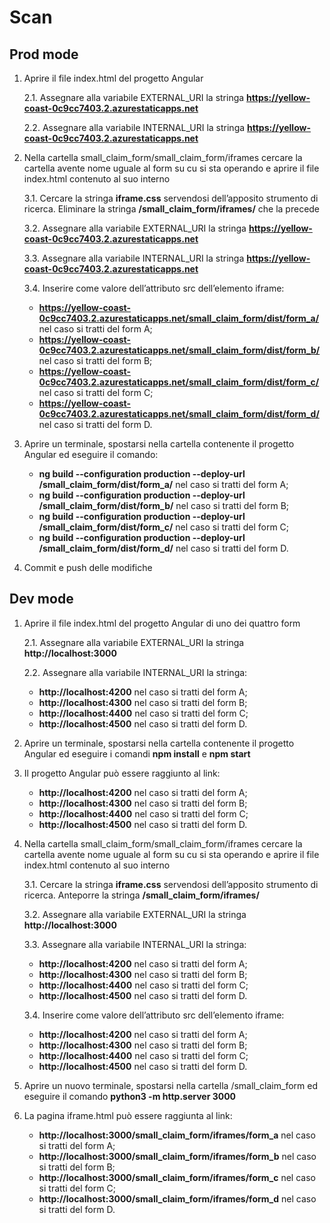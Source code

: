 # Scan

## Prod mode

1. Aprire il file index.html del progetto Angular

   2.1. Assegnare alla variabile EXTERNAL_URI la stringa **https://yellow-coast-0c9cc7403.2.azurestaticapps.net**

   2.2. Assegnare alla variabile INTERNAL_URI la stringa **https://yellow-coast-0c9cc7403.2.azurestaticapps.net**

2. Nella cartella small_claim_form/small_claim_form/iframes cercare la cartella avente nome uguale al form su cu si sta operando e aprire il file index.html contenuto al suo interno

   3.1. Cercare la stringa **iframe.css** servendosi dell’apposito strumento di ricerca. Eliminare la stringa **/small_claim_form/iframes/** che la precede

   3.2. Assegnare alla variabile EXTERNAL_URI la stringa **https://yellow-coast-0c9cc7403.2.azurestaticapps.net**

   3.3. Assegnare alla variabile INTERNAL_URI la stringa **https://yellow-coast-0c9cc7403.2.azurestaticapps.net**

   3.4. Inserire come valore dell’attributo src dell’elemento iframe:

   - **https://yellow-coast-0c9cc7403.2.azurestaticapps.net/small_claim_form/dist/form_a/** nel caso si tratti del form A;
   - **https://yellow-coast-0c9cc7403.2.azurestaticapps.net/small_claim_form/dist/form_b/** nel caso si tratti del form B;
   - **https://yellow-coast-0c9cc7403.2.azurestaticapps.net/small_claim_form/dist/form_c/** nel caso si tratti del form C;
   - **https://yellow-coast-0c9cc7403.2.azurestaticapps.net/small_claim_form/dist/form_d/** nel caso si tratti del form D.

3. Aprire un terminale, spostarsi nella cartella contenente il progetto Angular ed eseguire il comando:

   - **ng build --configuration production --deploy-url /small_claim_form/dist/form_a/** nel caso si tratti del form A;
   - **ng build --configuration production --deploy-url /small_claim_form/dist/form_b/** nel caso si tratti del form B;
   - **ng build --configuration production --deploy-url /small_claim_form/dist/form_c/** nel caso si tratti del form C;
   - **ng build --configuration production --deploy-url /small_claim_form/dist/form_d/** nel caso si tratti del form D.

4. Commit e push delle modifiche

## Dev mode

1. Aprire il file index.html del progetto Angular di uno dei quattro form

   2.1. Assegnare alla variabile EXTERNAL_URI la stringa **http://localhost:3000**

   2.2. Assegnare alla variabile INTERNAL_URI la stringa:

   - **http://localhost:4200** nel caso si tratti del form A;
   - **http://localhost:4300** nel caso si tratti del form B;
   - **http://localhost:4400** nel caso si tratti del form C;
   - **http://localhost:4500** nel caso si tratti del form D.

2. Aprire un terminale, spostarsi nella cartella contenente il progetto Angular ed eseguire i comandi **npm install** e **npm start**

3. Il progetto Angular può essere raggiunto al link:

   - **http://localhost:4200** nel caso si tratti del form A;
   - **http://localhost:4300** nel caso si tratti del form B;
   - **http://localhost:4400** nel caso si tratti del form C;
   - **http://localhost:4500** nel caso si tratti del form D.

4. Nella cartella small_claim_form/small_claim_form/iframes cercare la cartella avente nome uguale al form su cu si sta operando e aprire il file index.html contenuto al suo interno

   3.1. Cercare la stringa **iframe.css** servendosi dell’apposito strumento di ricerca. Anteporre la stringa **/small_claim_form/iframes/**

   3.2. Assegnare alla variabile EXTERNAL_URI la stringa **http://localhost:3000**

   3.3. Assegnare alla variabile INTERNAL_URI la stringa:

   - **http://localhost:4200** nel caso si tratti del form A;
   - **http://localhost:4300** nel caso si tratti del form B;
   - **http://localhost:4400** nel caso si tratti del form C;
   - **http://localhost:4500** nel caso si tratti del form D.

   3.4. Inserire come valore dell’attributo src dell’elemento iframe:

   - **http://localhost:4200** nel caso si tratti del form A;
   - **http://localhost:4300** nel caso si tratti del form B;
   - **http://localhost:4400** nel caso si tratti del form C;
   - **http://localhost:4500** nel caso si tratti del form D.

5. Aprire un nuovo terminale, spostarsi nella cartella /small_claim_form ed eseguire il comando **python3 -m http.server 3000**

6. La pagina iframe.html può essere raggiunta al link:

   - **http://localhost:3000/small_claim_form/iframes/form_a** nel caso si tratti del form A;
   - **http://localhost:3000/small_claim_form/iframes/form_b** nel caso si tratti del form B;
   - **http://localhost:3000/small_claim_form/iframes/form_c** nel caso si tratti del form C;
   - **http://localhost:3000/small_claim_form/iframes/form_d** nel caso si tratti del form D.
